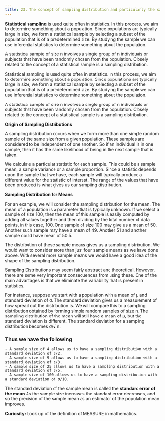 ```yaml
---
title: 23. The concept of sampling distribution and particularly the sampling distribution of the 𝞵 and the 𝜎.
---
```



**Statistical sampling** is used quite often in statistics. In this process, we aim to determine something about a population. Since populations are typically large in size, we form a statistical sample by selecting a subset of the population that is of a predetermined size. By studying the sample we can use inferential statistics to determine something about the population.

A statistical sample of size n involves a single group of n individuals or subjects that have been randomly chosen from the population. Closely related to the concept of a statistical sample is a sampling distribution.

Statistical sampling is used quite often in statistics. In this process, we aim to determine something about a population. Since populations are typically large in size, we form a statistical sample by selecting a subset of the population that is of a predetermined size. By studying the sample we can use inferential statistics to determine something about the population.

A statistical sample of size n involves a single group of n individuals or subjects that have been randomly chosen from the population. Closely related to the concept of a statistical sample is a sampling distribution.

 **Origin of Sampling Distributions**

A sampling distribution occurs when we form more than one simple random sample of the same size from a given population. These samples are considered to be independent of one another. So if an individual is in one sample, then it has the same likelihood of being in the next sample that is taken.

We calculate a particular statistic for each sample. This could be a sample mean, a sample variance or a sample proportion. Since a statistic depends upon the sample that we have, each sample will typically produce a different value for the statistic of interest. The range of the values that have been produced is what gives us our sampling distribution.

 **Sampling Distribution for Means**

For an example, we will consider the sampling distribution for the mean. The mean of a population is a parameter that is typically unknown. If we select a sample of size 100, then the mean of this sample is easily computed by adding all values together and then dividing by the total number of data points, in this case, 100. One sample of size 100 may give us a mean of 50. Another such sample may have a mean of 49. Another 51 and another sample could have mean of 50.5.

The distribution of these sample means gives us a sampling distribution. We would want to consider more than just four sample means as we have done above. With several more sample means we would have a good idea of the shape of the sampling distribution.



Sampling Distributions may seem fairly abstract and theoretical. However, there are some very important consequences from using these. One of the main advantages is that we eliminate the variability that is present in statistics.

For instance, suppose we start with a population with a mean of μ and standard deviation of σ. The standard deviation gives us a measurement of how spread out the distribution is. We will compare this to a sampling distribution obtained by forming simple random samples of size n. The sampling distribution of the mean will still have a mean of μ, but the standard deviation is different. The standard deviation for a sampling distribution becomes σ/√ n.



### Thus we have the following
    - A sample size of 4 allows us to have a sampling distribution with a standard deviation of σ/2.
    - A sample size of 9 allows us to have a sampling distribution with a standard deviation of σ/3.
    - A sample size of 25 allows us to have a sampling distribution with a standard deviation of σ/5.
    - A sample size of 100 allows us to have a sampling distribution with a standard deviation of σ/10.
    
 The standard deviation of the sample mean is called the **standard error of the mean**.As the sample size increases the standard error decreases, and so the precision of the sample mean as an estimator of the population mean improves.


**Curiosity:** Look up of the definition of MEASURE in mathematics.
